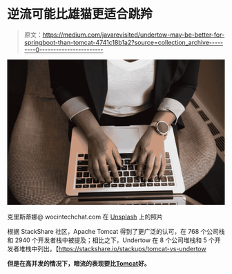 # 逆流可能比雄猫更适合跳羚

> 原文：<https://medium.com/javarevisited/undertow-may-be-better-for-springboot-than-tomcat-4741c18b1a2?source=collection_archive---------0----------------------->

![](img/fe5ba6de0fb46247df7433b464713279.png)

克里斯蒂娜@ wocintechchat.com 在 [Unsplash](https://unsplash.com?utm_source=medium&utm_medium=referral) 上的照片

根据 StackShare 社区，Apache Tomcat 得到了更广泛的认可，在 768 个公司栈和 2940 个开发者栈中被提及；相比之下，Undertow 在 8 个公司堆栈和 5 个开发者堆栈中列出。【https://stackshare.io/stackups/tomcat-vs-undertow 

**但是在高并发的情况下，暗流的表现要比**[**Tomcat**](https://javarevisited.blogspot.com/2016/12/how-to-increase-heap-memory-of-apache.html)**好。**